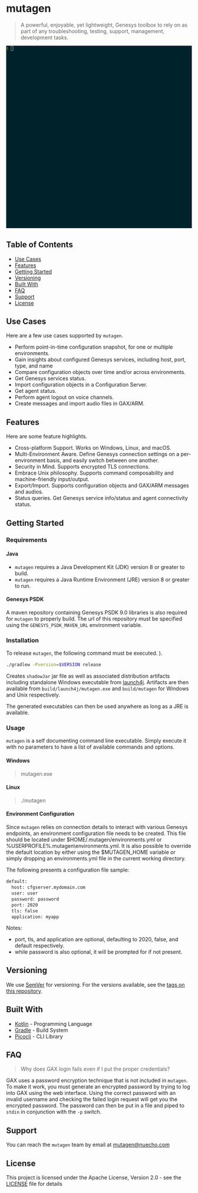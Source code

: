 # mutagen

> A powerful, enjoyable, yet lightweight, Genesys toolbox to rely on as part of any
> troubleshooting, testing, support, management, development tasks.

[![](doc/mutagen.gif)]()

## Table of Contents

- [Use Cases](#use-cases)
- [Features](#features)
- [Getting Started](#getting-started)
- [Versioning](#versioning)
- [Built With](#built-with)
- [FAQ](#faq)
- [Support](#support)
- [License](#license)

## Use Cases

Here are a few use cases supported by `mutagen`.

- Perform point-in-time configuration snapshot, for one or multiple environments.
- Gain insights about configured Genesys services, including host, port, type, and name
- Compare configuration objects over time and/or across environments.
- Get Genesys services status.
- Import configuration objects in a Configuration Server.
- Get agent status.
- Perform agent logout on voice channels.
- Create messages and import audio files in GAX/ARM.

## Features

Here are some feature highlights.

- Cross-platform Support. Works on Windows, Linux, and macOS.
- Multi-Environment Aware. Define Genesys connection settings on a per-environment basis, and easily switch between one another.
- Security in Mind. Supports encrypted TLS connections.
- Embrace Unix philosophy. Supports command composability and machine-friendly input/output.
- Export/Import. Supports configuration objects and GAX/ARM messages and audios.
- Status queries. Get Genesys service info/status and agent connectivity status.

## Getting Started

### Requirements

#### Java

- `mutagen` requires a Java Development Kit (JDK) version 8 or greater to build.
- `mutagen` requires a Java Runtime Environment (JRE) version 8 or greater to run.

#### Genesys PSDK

A maven repository containing Genesys PSDK 9.0 libraries is also required for `mutagen` to properly build.
The url of this repository must be specified using the `GENESYS_PSDK_MAVEN_URL` environment variable.

### Installation

To release `mutagen`, the following command must be executed.
).

```bash
./gradlew -Pversion=$VERSION release
```

Creates `shadowJar` jar file as well as associated distribution artifacts including standalone
Windows executable from [launch4j](http://launch4j.sourceforge.net/).
Artifacts are then available from `build/launch4j/mutagen.exe` and `build/mutagen` for
Windows and Unix respectively.

The generated executables can then be used anywhere as long as a JRE is available.

### Usage

`mutagen` is a self documenting command line executable.
Simply execute it with no parameters to have a list of available commands and options.

#### Windows

> mutagen.exe

#### Linux

> ./mutagen

#### Environment Configuration

Since `mutagen` relies on connection details to interact with various Genesys endpoints, an environment configuration file needs to be created. This file should be located under $HOME/.mutagen/environments.yml or %USERPROFILE%\.mutagen\environments.yml.  It is also possible to override the default location by either using the $MUTAGEN_HOME variable or simply dropping an environments.yml file in the current working directory.

The following presents a configuration file sample:

    default:
      host: cfgserver.mydomain.com
      user: user
      password: password
      port: 2020
      tls: false
      application: myapp

Notes:
- port, tls, and application are optional, defaulting to 2020, false, and default respectively.
- while password is also optional, it will be prompted for if not present.

## Versioning

We use [SemVer](http://semver.org/) for versioning. For the versions available, see the [tags on this repository](https://github.com/nuecho/mutagen/tags).

## Built With

* [Kotlin](https://kotlinlang.org/) - Programming Language
* [Gradle](https://gradle.org/) - Build System
* [Picocli](https://github.com/remkop/picocli) - CLI Library

## FAQ

> Why does GAX login fails even if I put the proper credentials?

GAX uses a password encryption technique that is not included in `mutagen`.
To make it work, you must generate an encrypted password by trying to log into GAX using the web interface.
Using the correct password with an invalid username and checking the failed login request will get you the encrypted password.
The password can then be put in a file and piped to `stdin` in conjunction with the `-p` switch.

## Support

You can reach the `mutagen` team by email at mutagen@nuecho.com

## License

This project is licensed under the Apache License, Version 2.0 - see the [LICENSE](LICENSE) file for details
